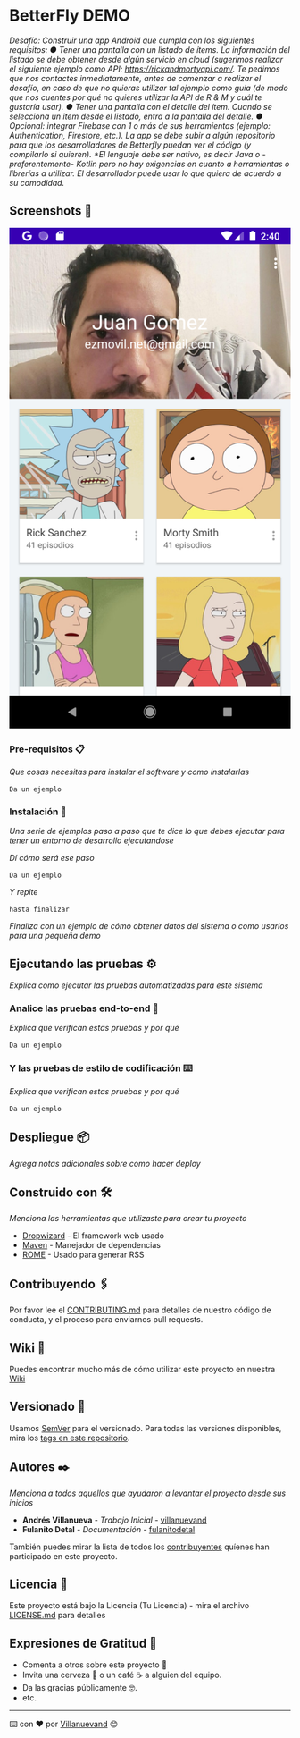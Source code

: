 # BetterFly DEMO

_Desafío:
Construir una app Android que cumpla con los siguientes requisitos:
● Tener una pantalla con un listado de ítems. La información del listado se debe
obtener desde algún servicio en cloud (sugerimos realizar el siguiente ejemplo
como API: https://rickandmortyapi.com/. Te pedimos que nos contactes
inmediatamente, antes de comenzar a realizar el desafío, en caso de que no
quieras utilizar tal ejemplo como guía (de modo que nos cuentes por qué no
quieres utilizar la API de R & M y cuál te gustaría usar).
● Tener una pantalla con el detalle del ítem. Cuando se selecciona un item desde el
listado, entra a la pantalla del detalle.
● Opcional: integrar Firebase con 1 o más de sus herramientas (ejemplo:
Authentication, Firestore, etc.).
La app se debe subir a algún repositorio para que los desarrolladores de Betterfly puedan
ver el código (y compilarlo si quieren).
*El lenguaje debe ser nativo, es decir Java o -preferentemente- Kotlin pero no hay
exigencias en cuanto a herramientas o librerías a utilizar.
El desarrollador puede usar lo que quiera de acuerdo a su comodidad._

## Screenshots 🚀


![Screen1](https://github.com/ezsocial/betterfly/blob/main/images/Screenshot_20210612_144100.png)


### Pre-requisitos 📋

_Que cosas necesitas para instalar el software y como instalarlas_

```
Da un ejemplo
```

### Instalación 🔧

_Una serie de ejemplos paso a paso que te dice lo que debes ejecutar para tener un entorno de desarrollo ejecutandose_

_Dí cómo será ese paso_

```
Da un ejemplo
```

_Y repite_

```
hasta finalizar
```

_Finaliza con un ejemplo de cómo obtener datos del sistema o como usarlos para una pequeña demo_

## Ejecutando las pruebas ⚙️

_Explica como ejecutar las pruebas automatizadas para este sistema_

### Analice las pruebas end-to-end 🔩

_Explica que verifican estas pruebas y por qué_

```
Da un ejemplo
```

### Y las pruebas de estilo de codificación ⌨️

_Explica que verifican estas pruebas y por qué_

```
Da un ejemplo
```

## Despliegue 📦

_Agrega notas adicionales sobre como hacer deploy_

## Construido con 🛠️

_Menciona las herramientas que utilizaste para crear tu proyecto_

* [Dropwizard](http://www.dropwizard.io/1.0.2/docs/) - El framework web usado
* [Maven](https://maven.apache.org/) - Manejador de dependencias
* [ROME](https://rometools.github.io/rome/) - Usado para generar RSS

## Contribuyendo 🖇️

Por favor lee el [CONTRIBUTING.md](https://gist.github.com/villanuevand/xxxxxx) para detalles de nuestro código de conducta, y el proceso para enviarnos pull requests.

## Wiki 📖

Puedes encontrar mucho más de cómo utilizar este proyecto en nuestra [Wiki](https://github.com/tu/proyecto/wiki)

## Versionado 📌

Usamos [SemVer](http://semver.org/) para el versionado. Para todas las versiones disponibles, mira los [tags en este repositorio](https://github.com/tu/proyecto/tags).

## Autores ✒️

_Menciona a todos aquellos que ayudaron a levantar el proyecto desde sus inicios_

* **Andrés Villanueva** - *Trabajo Inicial* - [villanuevand](https://github.com/villanuevand)
* **Fulanito Detal** - *Documentación* - [fulanitodetal](#fulanito-de-tal)

También puedes mirar la lista de todos los [contribuyentes](https://github.com/your/project/contributors) quíenes han participado en este proyecto. 

## Licencia 📄

Este proyecto está bajo la Licencia (Tu Licencia) - mira el archivo [LICENSE.md](LICENSE.md) para detalles

## Expresiones de Gratitud 🎁

* Comenta a otros sobre este proyecto 📢
* Invita una cerveza 🍺 o un café ☕ a alguien del equipo. 
* Da las gracias públicamente 🤓.
* etc.



---
⌨️ con ❤️ por [Villanuevand](https://github.com/Villanuevand) 😊
